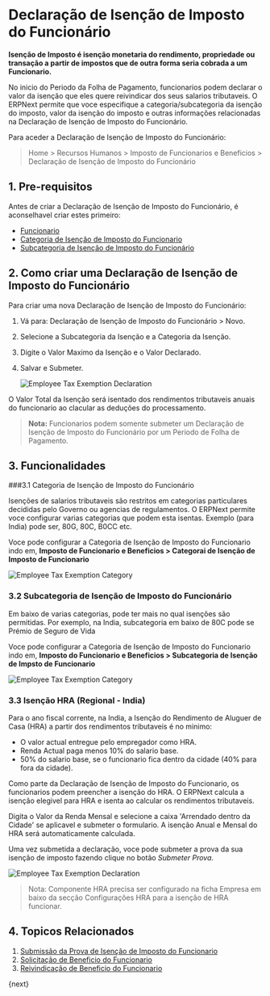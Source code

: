 <!-- add-breadcrumbs -->
# Declaração de Isenção de Imposto do Funcionário

**Isenção de Imposto é isenção monetaria do rendimento, propriedade ou transação a partir de impostos que de outra forma seria cobrada a um Funcionario.**

No inicio do Periodo da Folha de Pagamento, funcionarios podem declarar o valor da isenção que eles quere reivindicar dos seus salarios tributaveis. O ERPNext permite que voce especifique a categoria/subcategoria da isenção do imposto, valor da isenção do imposto e outras informações relacionadas na Declaração de Isenção de Imposto do Funcionário.
 

Para aceder a Declaração de Isenção de Imposto do Funcionário:

> Home > Recursos Humanos > Imposto de Funcionarios e Beneficios > Declaração de Isenção de Imposto do Funcionário


## 1. Pre-requisitos

Antes de criar a Declaração de Isenção de Imposto do Funcionário, é aconselhavel criar estes primeiro:

* [Funcionario](/docs/user/manual/pt/recursos-humanos/funcionario)
* [Categoria de Isenção de Imposto do Funcionario](#31-categoria-de-isenção-de-imposto-do-funcionário)
* [Subcategoria de Isenção de Imposto do Funcionário](#32-subcategoria-de-isenção-de-imposto-do-funcionário)


## 2. Como criar uma Declaração de Isenção de Imposto do Funcionário

Para criar uma nova Declaração de Isenção de Imposto do Funcionário:

1. Vá para: Declaração de Isenção de Imposto do Funcionário > Novo.
1. Selecione a Subcategoria da Isenção e a Categoria da Isenção.
1. Digite o Valor Maximo da Isenção e o Valor Declarado.
1. Salvar e Submeter.

    <img class="screenshot" alt="Employee Tax Exemption Declaration" src="{{docs_base_url}}/assets/img/human-resources/employee-tax-exemption-declaration.png">

O Valor Total da Isenção será isentado dos rendimentos tributaveis anuais do funcionario ao clacular as deduções do processamento.

> **Nota:** Funcionarios podem somente submeter um Declaração de Isenção de Imposto do Funcionário por um Periodo de Folha de Pagamento.

## 3. Funcionalidades

###3.1 Categoria de Isenção de Imposto do Funcionário

Isenções de salarios tributaveis são restritos em categorias particulares decididas pelo Governo ou agencias de regulamentos. O ERPNext permite voce configurar varias categorias que podem esta isentas. Exemplo (para India) pode ser, 80G, 80C, B0CC etc.

Voce pode configurar a Categoria de Isenção de Imposto do Funcionario indo em, **Imposto de Funcionario e Beneficios > Categorai de Isenção de Imposto de Funcionario**

 <img class="screenshot" alt="Employee Tax Exemption Category" src="{{docs_base_url}}/assets/img/human-resources/employee-tax-exemption-sub-category1.png">


### 3.2 Subcategoria de Isenção de Imposto do Funcionário

Em baixo de varias categorias, pode ter mais no qual isenções são permitidas. Por exemplo, na India, subcategoria em baixo de 80C pode se Prémio de Seguro de Vida

Voce pode configurar a Categoria de Isenção de Imposto do Funcionario indo em, **Imposto do Funcionario e Beneficios > Subcategoria de Isenção de Impsto de Funcionario**

 <img class="screenshot" alt="Employee Tax Exemption Category" src="{{docs_base_url}}/assets/img/human-resources/employee-tax-exemption-category1.png">


### 3.3 Isenção HRA (Regional - India)

Para o ano fiscal corrente, na India, a Isenção do Rendimento de Aluguer de Casa (HRA) a partir dos rendimentos tributaveis é no minimo:

* O valor actual entregue pelo empregador como HRA.
* Renda Actual paga menos 10% do salario base.
* 50% do salario base, se o funcionario fica dentro da cidade (40% para fora da cidade).

Como parte da Declaração de Isenção de Imposto do Funcionario, os funcionarios podem preencher a isenção do HRA. O ERPNext calcula a isenção elegivel para HRA e isenta ao calcular os rendimentos tributaveis. 

Digita o Valor da Renda Mensal e selecione a caixa 'Arrendado dentro da Cidade' se aplicavel e submeter o formulario. A isenção Anual e Mensal do HRA será automaticamente calculada.

Uma vez submetida a declaração, voce pode submeter a prova da sua isenção de imposto fazendo clique no botão _Submeter Prova_.


<img class="screenshot" alt="Employee Tax Exemption Declaration" src="{{docs_base_url}}/assets/img/human-resources/hra-exemption.png">

> Nota: Componente HRA precisa ser configurado na ficha Empresa em baixo da secção Configurações HRA para a isenção de HRA funcionar.


## 4. Topicos Relacionados

1. [Submissão da Prova de Isenção de Imposto do Funcionario](/docs/user/manual/pt/recursos-humanos/submissão-prova-isenção-imposto-funcionário)
1. [Solicitação de Beneficio do Funcionario](/docs/user/manual/pt/recursos-humanos/aplicação-beneficio-funcionário)
1. [Reivindicação de Beneficio do Funcionario](/docs/user/manual/pt/recursos-humanos/reivindicação-beneficio-funcionário)

{next}
